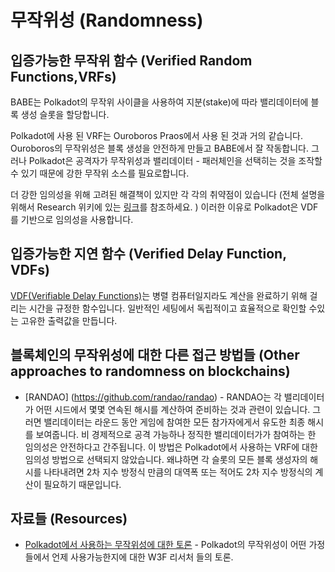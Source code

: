 # 무작위성 (Randomness)

## 입증가능한 무작위 함수 (Verified Random Functions,VRFs)

BABE는 Polkadot의 무작위 사이클을 사용하여 지분(stake)에 따라 밸리데이터에 블록 생성 슬롯을 할당합니다.

Polkadot에 사용 된 VRF는 Ouroboros Praos에서 사용 된 것과 거의 같습니다. Ouroboros의 무작위성은 블록 생성을 안전하게 만들고 BABE에서 잘 작동합니다. 그러나 Polkadot은 공격자가 무작위성과 밸리데이터 - 패러체인을 선택히는 것을 조작할 수 있기 때문에 강한 무작위 소스를 필요로합니다.

더 강한 임의성을 위해 고려된 해결책이 있지만 각 각의 취약점이 있습니다 (전체 설명을 위해서 Research 위키에 있는 [링크](http://research.web3.foundation/en/latest/polkadot/BABE/3-VDF/#unbiased-randomness)를 참조하세요. ) 이러한 이유로 Polkadot은 VDF를 기반으로 임의성을 사용합니다.

## 입증가능한 지연 함수 (Verified Delay Function, VDFs)

[VDF(Verifiable Delay Functions)](https://vdfresearch.org/)는 병렬 컴퓨터일지라도 계산을 완료하기 위해 걸리는 시간을 규정한 함수입니다. 일반적인 세팅에서 독립적이고 효율적으로 확인할 수있는 고유한 출력값을 만듭니다.

## 블록체인의 무작위성에 대한 다른 접근 방법들 (Other approaches to randomness on blockchains)

- [RANDAO] (https://github.com/randao/randao) - RANDAO는 각 밸리데이터가 어떤 시드에서 몇몇 연속된 해시를 계산하여 준비하는 것과 관련이 있습니다. 그러면 밸리데이터는 라운드 동안 게임에 참여한 모든 참가자에게서 유도한 최종 해시를 보여줍니다. 비 경제적으로 공격 가능하나 정직한 밸리데이터가가 참여하는 한 임의성은 안전하다고 간주됩니다. 이 방법은 Polkadot에서 사용하는 VRF에 대한 임의성 방법으로 선택되지 않았습니다. 왜냐하면 각 슬롯의 모든 블록 생성자의 해시를 나타내려면 2차 지수 방정식 만큼의 대역폭 또는 적어도 2차 지수 방정식의 계산이 필요하기 때문입니다.

## 자료들 (Resources)

- [Polkadot에서 사용하는 무작위성에 대한 토론](https://github.com/paritytech/ink/issues/57) - Polkadot의 무작위성이 어떤 가정들에서 언제 사용가능한지에 대한 W3F 리서처 들의 토론.
